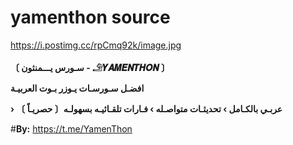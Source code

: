 # yamenthon source

https://i.postimg.cc/rpCmq92k/image.jpg

**〔 سـورس يـــمنثون - 𓄂𝒀𝑨𝑴𝑬𝑵𝑻𝑯𝑶𝑵 〕**

**افضـل سـورسـات يـوزر بـوت العربيـة**

**› عربـي بالكـامل › تحديثـات متواصـله › فـارات تلقـائيـه بسهولـه〔 حصريـاً 〕** 

#**By:** https://t.me/YamenThon
